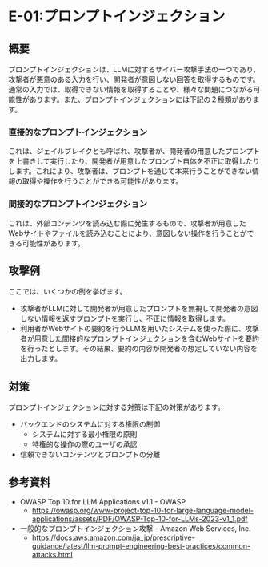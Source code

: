 # E-01:プロンプトインジェクション
## 概要
プロンプトインジェクションは、LLMに対するサイバー攻撃手法の一つであり、攻撃者が悪意のある入力を行い、開発者が意図しない回答を取得するものです。
通常の入力では、取得できない情報を取得することや、様々な問題につながる可能性があります。また、プロンプトインジェクションには下記の２種類があります。

### 直接的なプロンプトインジェクション

これは、ジェイルブレイクとも呼ばれ、攻撃者が、開発者の用意したプロンプトを上書きして実行したり、開発者が用意したプロンプト自体を不正に取得したりします。これにより、攻撃者は、プロンプトを通じて本来行うことができない情報の取得や操作を行うことができる可能性があります。

### 間接的なプロンプトインジェクション
これは、外部コンテンツを読み込む際に発生するもので、攻撃者が用意したWebサイトやファイルを読み込むことにより、意図しない操作を行うことができる可能性があります。

## 攻撃例
ここでは、いくつかの例を挙げます。
* 攻撃者がLLMに対して開発者が用意したプロンプトを無視して開発者の意図しない情報を返すプロンプトを実行し、不正に情報を取得します。
* 利用者がWebサイトの要約を行うLLMを用いたシステムを使った際に、攻撃者が用意した間接的なプロンプトインジェクションを含むWebサイトを要約を行ったとします。その結果、要約の内容が開発者の想定していない内容を出力します。

## 対策
プロンプトインジェクションに対する対策は下記の対策があります。
* バックエンドのシステムに対する権限の制御
  * システムに対する最小権限の原則
  * 特権的な操作の際のユーザの承認
* 信頼できないコンテンツとプロンプトの分離

## 参考資料
* OWASP Top 10 for LLM Applications v1.1 - OWASP
  * https://owasp.org/www-project-top-10-for-large-language-model-applications/assets/PDF/OWASP-Top-10-for-LLMs-2023-v1_1.pdf
* 一般的なプロンプトインジェクション攻撃 - Amazon Web Services, Inc.
  * https://docs.aws.amazon.com/ja_jp/prescriptive-guidance/latest/llm-prompt-engineering-best-practices/common-attacks.html
